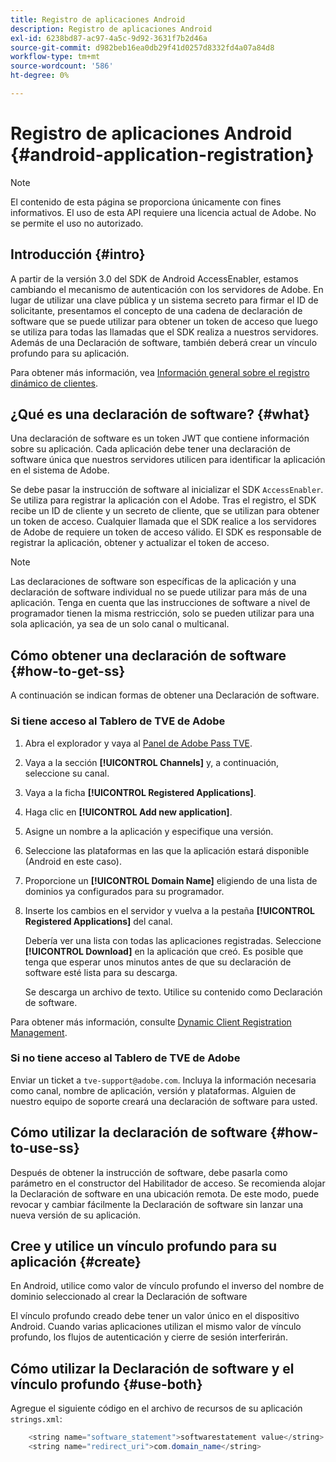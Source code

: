 ```yaml
---
title: Registro de aplicaciones Android
description: Registro de aplicaciones Android
exl-id: 6238bd87-ac97-4a5c-9d92-3631f7b2d46a
source-git-commit: d982beb16ea0db29f41d0257d8332fd4a07a84d8
workflow-type: tm+mt
source-wordcount: '586'
ht-degree: 0%

---
```


# Registro de aplicaciones Android {#android-application-registration}

>[!NOTE]
>
>El contenido de esta página se proporciona únicamente con fines informativos. El uso de esta API requiere una licencia actual de Adobe. No se permite el uso no autorizado.

## Introducción {#intro}

A partir de la versión 3.0 del SDK de Android AccessEnabler, estamos cambiando el mecanismo de autenticación con los servidores de Adobe. En lugar de utilizar una clave pública y un sistema secreto para firmar el ID de solicitante, presentamos el concepto de una cadena de declaración de software que se puede utilizar para obtener un token de acceso que luego se utiliza para todas las llamadas que el SDK realiza a nuestros servidores. Además de una Declaración de software, también deberá crear un vínculo profundo para su aplicación.

Para obtener más información, vea [Información general sobre el registro dinámico de clientes](../../../rest-apis/rest-api-dcr/dynamic-client-registration-overview.md).

## ¿Qué es una declaración de software? {#what}

Una declaración de software es un token JWT que contiene información sobre su aplicación. Cada aplicación debe tener una declaración de software única que nuestros servidores utilicen para identificar la aplicación en el sistema de Adobe.

Se debe pasar la instrucción de software al inicializar el SDK `AccessEnabler`. Se utiliza para registrar la aplicación con el Adobe. Tras el registro, el SDK recibe un ID de cliente y un secreto de cliente, que se utilizan para obtener un token de acceso. Cualquier llamada que el SDK realice a los servidores de Adobe de requiere un token de acceso válido. El SDK es responsable de registrar la aplicación, obtener y actualizar el token de acceso.

>[!NOTE]
>
>Las declaraciones de software son específicas de la aplicación y una declaración de software individual no se puede utilizar para más de una aplicación. Tenga en cuenta que las instrucciones de software a nivel de programador tienen la misma restricción, solo se pueden utilizar para una sola aplicación, ya sea de un solo canal o multicanal.

## Cómo obtener una declaración de software {#how-to-get-ss}

A continuación se indican formas de obtener una Declaración de software.

### Si tiene acceso al Tablero de TVE de Adobe

1. Abra el explorador y vaya al [Panel de Adobe Pass TVE](https://experience.adobe.com/#/pass/authentication).

1. Vaya a la sección **[!UICONTROL Channels]** y, a continuación, seleccione su canal.

1. Vaya a la ficha **[!UICONTROL Registered Applications]**.

1. Haga clic en **[!UICONTROL Add new application]**.

1. Asigne un nombre a la aplicación y especifique una versión.

1. Seleccione las plataformas en las que la aplicación estará disponible (Android en este caso).

1. Proporcione un **[!UICONTROL Domain Name]** eligiendo de una lista de dominios ya configurados para su programador.

1. Inserte los cambios en el servidor y vuelva a la pestaña **[!UICONTROL Registered Applications]** del canal.

   Debería ver una lista con todas las aplicaciones registradas. Seleccione **[!UICONTROL Download]** en la aplicación que creó. Es posible que tenga que esperar unos minutos antes de que su declaración de software esté lista para su descarga.

   Se descarga un archivo de texto. Utilice su contenido como Declaración de software.

Para obtener más información, consulte [Dynamic Client Registration Management](../../../rest-apis/rest-api-dcr/dynamic-client-registration-overview.md#dynamic-client-registration-management).

### Si no tiene acceso al Tablero de TVE de Adobe

Enviar un ticket a `tve-support@adobe.com`. Incluya la información necesaria como canal, nombre de aplicación, versión y plataformas. Alguien de nuestro equipo de soporte creará una declaración de software para usted.

## Cómo utilizar la declaración de software {#how-to-use-ss}

Después de obtener la instrucción de software, debe pasarla como parámetro en el constructor del Habilitador de acceso. Se recomienda alojar la Declaración de software en una ubicación remota. De este modo, puede revocar y cambiar fácilmente la Declaración de software sin lanzar una nueva versión de su aplicación.

## Cree y utilice un vínculo profundo para su aplicación {#create}

En Android, utilice como valor de vínculo profundo el inverso del nombre de dominio seleccionado al crear la Declaración de software

El vínculo profundo creado debe tener un valor único en el dispositivo Android. Cuando varias aplicaciones utilizan el mismo valor de vínculo profundo, los flujos de autenticación y cierre de sesión interferirán.

## Cómo utilizar la Declaración de software y el vínculo profundo {#use-both}

Agregue el siguiente código en el archivo de recursos de su aplicación `strings.xml`:

```JAVA
    <string name="software_statement">softwarestatement value</string>
    <string name="redirect_uri">com.domain_name</string>
```
